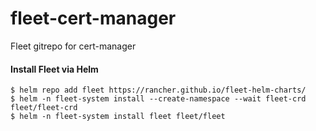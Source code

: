 # fleet-cert-manager
Fleet gitrepo for cert-manager

#### Install Fleet via Helm

```
$ helm repo add fleet https://rancher.github.io/fleet-helm-charts/
$ helm -n fleet-system install --create-namespace --wait fleet-crd fleet/fleet-crd
$ helm -n fleet-system install fleet fleet/fleet
```
